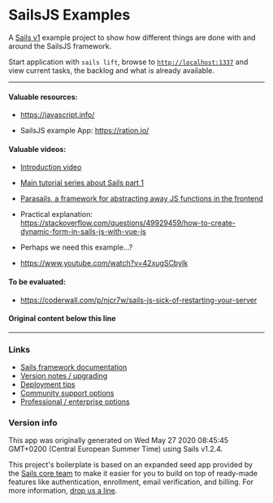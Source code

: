# SailsJS Examples

A [Sails v1](https://sailsjs.com) example project to show how different things are done with and around the SailsJS framework.

Start application with `sails lift`, browse to [`http://localhost:1337`](http://localhost:1337) and view current tasks, the backlog and what is already available.

----

#### Valuable resources:
- https://javascript.info/

- SailsJS example App: https://ration.io/

#### Valuable videos:
- [Introduction video](https://www.youtube.com/watch?v=C43gU8G_V8Q)
- [Main tutorial series about Sails part 1](https://www.youtube.com/watch?v=I2BdWa83_-U)

- [Parasails, a framework for abstracting away JS functions in the frontend](https://www.youtube.com/watch?v=NCLx3XbijWA)
- Practical explanation: https://stackoverflow.com/questions/49929459/how-to-create-dynamic-form-in-sails-js-with-vue-js

- Perhaps we need this example...?
- https://www.youtube.com/watch?v=42xugSCbyIk

#### To be evaluated:
- https://coderwall.com/p/njcr7w/sails-js-sick-of-restarting-your-server


#### Original content below this line

----

### Links

+ [Sails framework documentation](https://sailsjs.com/get-started)
+ [Version notes / upgrading](https://sailsjs.com/documentation/upgrading)
+ [Deployment tips](https://sailsjs.com/documentation/concepts/deployment)
+ [Community support options](https://sailsjs.com/support)
+ [Professional / enterprise options](https://sailsjs.com/enterprise)


### Version info

This app was originally generated on Wed May 27 2020 08:45:45 GMT+0200 (Central European Summer Time) using Sails v1.2.4.

<!-- Internally, Sails used [`sails-generate@1.17.2`](https://github.com/balderdashy/sails-generate/tree/v1.17.2/lib/core-generators/new). -->


This project's boilerplate is based on an expanded seed app provided by the [Sails core team](https://sailsjs.com/about) to make it easier for you to build on top of ready-made features like authentication, enrollment, email verification, and billing.  For more information, [drop us a line](https://sailsjs.com/support).


<!--
Note:  Generators are usually run using the globally-installed `sails` CLI (command-line interface).  This CLI version is _environment-specific_ rather than app-specific, thus over time, as a project's dependencies are upgraded or the project is worked on by different developers on different computers using different versions of Node.js, the Sails dependency in its package.json file may differ from the globally-installed Sails CLI release it was originally generated with.  (Be sure to always check out the relevant [upgrading guides](https://sailsjs.com/upgrading) before upgrading the version of Sails used by your app.  If you're stuck, [get help here](https://sailsjs.com/support).)
-->
